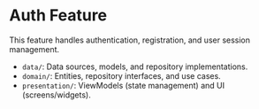 # Auth Feature

This feature handles authentication, registration, and user session management.

- `data/`: Data sources, models, and repository implementations.
- `domain/`: Entities, repository interfaces, and use cases.
- `presentation/`: ViewModels (state management) and UI (screens/widgets). 